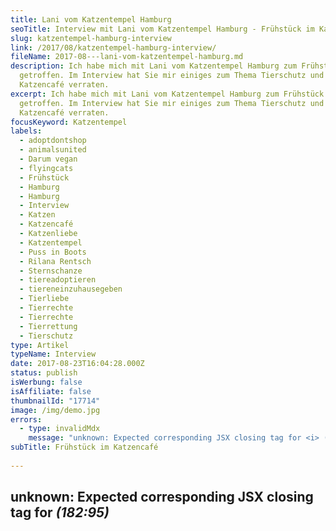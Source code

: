 ```yaml
---
title: Lani vom Katzentempel Hamburg
seoTitle: Interview mit Lani vom Katzentempel Hamburg - Frühstück im Katzencafé
slug: katzentempel-hamburg-interview
link: /2017/08/katzentempel-hamburg-interview/
fileName: 2017-08---lani-vom-katzentempel-hamburg.md
description: Ich habe mich mit Lani vom Katzentempel Hamburg zum Frühstück
  getroffen. Im Interview hat Sie mir einiges zum Thema Tierschutz und
  Katzencafé verraten.
excerpt: Ich habe mich mit Lani vom Katzentempel Hamburg zum Frühstück
  getroffen. Im Interview hat Sie mir einiges zum Thema Tierschutz und
  Katzencafé verraten.
focusKeyword: Katzentempel
labels:
  - adoptdontshop
  - animalsunited
  - Darum vegan
  - flyingcats
  - Frühstück
  - Hamburg
  - Hamburg
  - Interview
  - Katzen
  - Katzencafé
  - Katzenliebe
  - Katzentempel
  - Puss in Boots
  - Rilana Rentsch
  - Sternschanze
  - tiereadoptieren
  - tiereneinzuhausegeben
  - Tierliebe
  - Tierrechte
  - Tierrechte
  - Tierrettung
  - Tierschutz
type: Artikel
typeName: Interview
date: 2017-08-23T16:04:28.000Z
status: publish
isWerbung: false
isAffiliate: false
thumbnailId: "17714"
image: /img/demo.jpg
errors:
  - type: invalidMdx
    message: "unknown: Expected corresponding JSX closing tag for <i> (182:95)"
subTitle: Frühstück im Katzencafé
  
---
```


## unknown: Expected corresponding JSX closing tag for <i> (182:95)

<!--
**Im _Katzentempel_ am Kleinen Schäferkamp 24 in Hamburg kann man nicht nur
Frühstück, Mittag und Abendessen genießen, sondern dabei auch noch sechs
Samtpfoten begegnen. Die Betreiberin Rilana Rentsch habe ich dort jetzt zum
Interview getroffen.**

Nachdem der _Katzentempel_ in München sehr gut angenommen wurde, eröffnete zum
August nun auch einer in Hamburg. Geschäftsführerin Rilana, kurz Lani, ist es
besonders wichtig, den Menschen den Tierschutz näherzubringen. Interessierte
haben daher jederzeit die Möglichkeit, sich dort mit Informationen einzudecken.

Alle Katzen im Tempel stammen aus dem Tierschutz. Newman, Liffey, Keshia,
Mellow, Serena und Avy haben ganz unterschiedliche Persönlichkeiten und jede hat
ihren eigenen Kopf. Wenn den geselligen Tieren der Publikums-Trubel zu viel
wird, gibt es ein über einige Katzenklappen zugängliches Zimmer, in das sie sich
jederzeit zurückziehen können.

## Selbst gemachte vegane Leckereien

![Katzentempel](http://cardamonchai.com/wp-content/uploads/2017/08/36562366862_49e87b14cc_z-300x450.jpg)

Die Speisekarte ist umfangreich. Schmackhafte, selbst gemachte Leckereien von
Seitan-Spezialitäten über Brote mit verschiedenen Aufstrichen bis hin zu Torten
werden angeboten. Alles komplett vegan. Im Fokus steht die nachhaltige, bewusste
Lebensweise. Der _Katzentempel_ soll kein Streichelzoo sein oder der
Unterhaltung der Menschen dienen. Vielmehr soll das harmonische Zusammenleben
von Katzen und Menschen gezeigt und den Katzen aus dem Tierschutz ein sicheres
Zuhause geboten werden.

**Anne:** Hallo Lani! Schön, Dich kennenzulernen! Ich habe mich so auf den
heutigen Tag und unser Gespräch gefreut! Lebst Du schon immer mit Katzen?

**Lani:** Ja, ich bin mit einer Katze aufgewachsen. Als sie zu uns kam, war ich
vielleicht grade mal fünf Jahre alt. Wir hatten sie vom Bauernhof. Dort werden
Katzen ja gerne mal als Mäusefänger gehalten und nicht kastriert oder
sterilisiert. Sprich, sie vermehren sich immer weiter und werden dann auch
leider mal ertränkt oder ähnliches. Unserer Lena konnten wir dieses Schicksal
damals zum Glück ersparen. Sie ist 21 Jahre alt geworden, worauf ich immer sehr
stolz bin.

Übrigens bin ich nicht nur mit Katzen, sondern auch mit Hunden groß geworden.
Ich liebe alle Tiere gleichermaßen.

**Anne:** Wann kam der Gedanke an ein Katzencafé?

![Katzentempel](http://cardamonchai.com/wp-content/uploads/2017/08/36363406680_19ceb2f6b8_z-300x200.jpg)

**Lani:** Witzigerweise kam der Gedanke schon vor mehreren Jahren. Also ich habe
damals nicht dran gedacht, dass ich eines aufmachen könnte. Aber ich hörte, dass
es so etwas gibt. Was mich damals schon immer gestört hat, war dass es bei
derartigen Institutionen nicht ums Wohl der Katzen ging, sondern in erster Linie
um das der Menschen. In den Cafés, von denen mir erzählt wurde, legte man den
Besuchern beim Reingehen die Katzen direkt auf den Schoß. Sie wirkten dabei oft
etwas willenlos. Für mich war diese Vorstellung echt gruselig. Das war ungefähr
vor drei bis vier Jahren. Ich habe mir da schon die Frage gestellt, ob man das
nicht mit dem Tierschutzgedanken verbinden kann. In dem Moment habe ich das aber
noch nicht weiter verfolgt.

Ich habe immer nebenberuflich in der Gastronomie gearbeitet. Die letzten
eineinhalb Jahre dann hauptberuflich. Ich bin dann auf die Suche nach dem Sinn
darin gegangen. Dann habe ich gesehen, dass die beiden Münchner Thomas und
Kathrin ein Lizenz-System für Katzencafés ins Leben gerufen hatten. Mit veganer
Küche und Katzen aus dem Tierschutz. Das war genau das, was ich mir vorgestellt
hatte. Eine Win-Win-Situation für Tier, Gast und Mitarbeiter quasi. Ich fand es
super, dass jemand diese Idee in die Tat umgesetzt hatte und habe mich daher
entschieden, es mit dem _Katzentempel_ durchzuziehen.

**Anne:** Viele meiner Bekannten sagen, bei ihnen kam das Thema Tierschutz mit
dem Veganismus. Bei mir war das eher andersrum. Wie war das bei Dir?

## Ich bin mit Tierschutz aufgewachsen

![Katzentempel](http://cardamonchai.com/wp-content/uploads/2017/08/36685428506_dc6a2a6d29_z-300x200.jpg)

**Lani:** Ich bin mit Tierschutz aufgewachsen. Mit einer Mutter, die damals
schon Beagles aus Versuchslaboren gerettet hat. Meine Schwester wurde mit neun
Jahren zur Vegetarierin. Ich habe das also immer mitbekommen und vor fünf Jahren
habe ich mich dann auch dazu entschieden, das Fleischessen sein zu lassen. Ich
habe mir gesagt, wenn ich nicht dazu in der Lage bin, ein Tier zu töten, dann
habe ich auch nicht das Recht, es zu essen. Bevor ich den Laden hatte, war ich
Vegetarierin und habe viel Veganes gegessen. Inzwischen habe ich mich komplett
umgestellt. Bei mir war es also auch so rum: Erst war der Tierschutzgedanke da
und dann der Schritt zum Veganismus. Dass es noch einen zusätzlichen,
[positiven Effekt auf die Umwelt](/2017/02/klimaschutz-und-vegane-ernaehrung/)
hat, ist schön. Aber mein Hauptbeweggrund sind auf jeden Fall die Tiere. Sie
stehen für mich an erster Stelle.

**Anne:** Was macht Katzen so besonders?

![Katzentempel](http://cardamonchai.com/wp-content/uploads/2017/08/36732148005_3ccaf016d0_z-300x200.jpg)

**Lani:** Katzen haben ein ganz tolles Wesen. Sie beruhigen einen. In der
Gründungsphase habe ich das am eigenen Leib erlebt. Es war richtig schön
stressig. Und zwei Wochen vor der Eröffnung habe ich dann noch sechs Kinder
bekommen. An manchen Abenden war ich einfach fix und fertig. Und dann haben sich
Serena oder Mellow auf meinen Schoß gesetzt und alles war wieder gut. Das war
einfach wunderschön. Das ist auch jetzt noch so, wenn ich mal einen richtig
blöden Tag habe. Ich gehe hier abends immer noch meine Runde. Dann sitzt Newman
hier auf dem Stuhl und wenn ich vorbeikomme, umarmt er mich, das macht der
Kleine unheimlich gerne, das tut einfach gut. Ich finde sie auch toll, weil sie
eben nicht machen, was man will. Sie folgen keinem Drehbuch. Ich merke auch, wie
glücklich die Katzen unsere Gäste machen. Sie gehen oft mit einem richtigen
Grinsen raus.

**Anne:** In Deutschland gibt es ja sehr strenge Hygiene-Vorschriften. War das
mit den Katzen schwierig? Also in Bezug auf Lebensmittel?

![Katzentempel](http://cardamonchai.com/wp-content/uploads/2017/08/36712885616_d16dc55522_z-300x200.jpg)

**Lani:** Das hat tatsächlich richtig gut funktioniert. Dadurch, dass ich es mit
einem Lizenzgeber mache, waren einfach auch schon Erfahrungswerte da. Die Ämter
haben nach der Vorbegehung zu uns gesagt, dass wir das Rad ja nicht neu erfinden
müssen und es ja einfach so machen können, wie es in München schon funktioniert
hat. Wir haben sie auch sehr früh angesprochen und mit ins Boot geholt, also gab
es da von vornherein gar keine Probleme.

**Anne:** Traditionell haben wir Menschen ja seltsame Werte, Tiere betreffend.
Wie erklärst Du Dir, dass wir die einen streicheln und in unserem Bett schlafen
lassen und die anderen ausbeuten, von ihren Kindern trennen, unter schlimmsten
Bedingungen halten, töten und verzehren?

**Lani:** Ganz ehrlich: Ich kann es nicht verstehen. Ich denke, früher war es
nicht so schlimm. Als die Bauern noch ihr eigenes Tier auf dem Hof hatten. Es
ist irgendwann nur einfach vollkommen aus dem Ruder gelaufen, als der
Massenkonsum kam. Es findet heute nicht mehr im Garten des Bauern statt, sondern
hinter verschlossenen Türen.

Dann kommt natürlich auch noch die Werbung dazu. Die glücklichen Kühe stehen auf
blühenden Weiden und werden massiert, damit die Butter noch besser wird. Erstens
wollen es die Menschen gar nicht wissen. Zweitens wird es ihnen vorenthalten.

## "Wir Veganer halten anderen den Spiegel vor"

![Katzentempel](http://cardamonchai.com/wp-content/uploads/2017/08/36685419946_e347449a65_z-300x200.jpg)

Du kennst das ja als Veganerin sicher auch. Man muss den Leuten ja gar keine
Vorträge halten. Man muss nur sagen „Ich esse das nicht“ und schon steckt man
mitten in einer Diskussion. Das ist so, weil wir anderen den Spiegel vorhalten.
Im Endeffekt wissen alle, dass es nicht richtig ist. Jeder weiß es, aber keiner
will es wissen, weil keiner aus seiner Komfortzone raus will und sein Leben
ändern möchte. Hinzu kommt noch die Prägung. Ich denke, dass trifft auf viele
zu, die den Job des Schlachtens übernehmen. Ich kann es mir nicht anders
erklären, als dass sie in frühester Kindheit schon eingebläut bekommen haben,
dass Tiere nichts wert sind. Wie soll ein Kind den Umgang mit Tieren lernen,
wenn der Vater im Garten den Maulwurf mit der Schaufel erschlägt?

Bei diesem „Den einen essen, den anderen streicheln“ tun ja immer alle so, als
wäre es schon immer so gewesen. Alle hängen sich an der Tradition auf. Natürlich
gab es wohl schon immer leichte Unterschiede. Aber eben nicht in einer so
extremen Ausprägung, wie wir sie heute haben und in einer ganz anderen Art und
Weise.

**Anne:** Der Haustiermarkt boomt und boomt. Auf den Straßen sieht man überall
junge Rassehunde an der Leine und auf der anderen Seite quellen die Tierheime
über vor trauriger Seelen, die ein Zuhause suchen. Wie kann man die Menschen
dahingehend besser sensibilisieren? Sprich „Adopt – don´t shop“?

## "Ich konfrontiere die Menschen"

![Katzentempel](http://cardamonchai.com/wp-content/uploads/2017/08/36732111705_d4410930ec_z-300x200.jpg)

**Lani:** Ich versuche das jeden Tag vorzuleben. Ich konfrontiere die Menschen.
Ich bin auch jemand, der, wenn jemand auf Facebook seinen neuen Welpen postet,
seinen Senf dazu abgibt. Nicht unfreundlich, aber bestimmt. Ich kläre auf. Was
tut das Not, dass wir heute noch Tiere züchten, obwohl überall welche auf ein
Zuhause warten? Ich weiß, dass ich mir damit teilweise keine Freunde mache, aber
es ist mir eben wichtig.

Inzwischen kann ich zum Glück auch von mir sagen, dass ich etwas bewirken kann.
Wenn ich hier durch den Laden gehe und die Leute mich fragen „Die tolle
Glückskatze mit den drei Farben, die ist doch bestimmt erst zwei Jahre alt,
oder?“ und ich dann antworte „Nein, sie ist zehn!“, dann wird den Menschen
bewusst, dass sie eben kein Baby vom Züchter holen müssen. Das ist auch so
etwas, was in den Köpfen verankert ist: „Aber wenn, dann nur ein Junges.“ Ich
zeige den Leuten hier gestandene Katzen mit den unterschiedlichsten Charakteren.
Wenn mich Leute ansprechen und sagen „Die ist ja so süß!“, dann antworte ich
auch gerne mal „Mellow hat auch noch zehn Geschwister und hier ist die
Telefonnummer von meiner Freundin Kara aus dem Tierschutz, sie kann Dich in
Adoptionsfragen perfekt beraten!“

![Katzentempel](http://cardamonchai.com/wp-content/uploads/2017/08/36363401550_b3fd001299_z-300x200.jpg)

**Anne:** Was machst Du, wenn jemand mit einem Pelzkragen in den _Katzentempel_
will? Und wie gehst Du generell vor, wenn Dir Tierleid begegnet? Wenn Du zum
Beispiel siehst, wie jemand seinen Hund an der Zugleine über den Bürgersteig
schleift. Sprichst Du die Leute an?

**Lani:** Bei uns ist ja schon relativ offensichtlich, dass hier keine Pelze
erwünscht sind. Wir haben es ja auch überall stehen. Allerdings ist es mir bis
jetzt noch nicht passiert. Ich kann jetzt im Moment echt nicht sagen, ob ich sie
tatsächlich nicht reinlassen würde. Vielleicht würde ich auch einfach mal den
Test machen. Es gibt ja ganz oft Pelzkragen, von denen die Besitzer nicht
wissen, dass sie echt sind. Vielleicht würde ich sie einfach drum bitten, dass
ich ihnen mal zeigen darf, dass es sich dabei um
[echtes Fell](/2014/11/fakepelz-echtpelz/), vermutlich sogar um das einer Katze,
handelt.

Das lässt sich ja ganz leicht herausfinden, indem man ein paar Fasern über ein
Feuerzeug hält. Vielleicht könnte ich damit ja sogar jemandem die Augen öffnen.
Ich möchte mich ja auch nicht nur innerhalb der „veganen Blase“ bewegen, sondern
gerade Leute damit konfrontieren, die damit noch nie in Berührung gekommen sind.
Und jemanden im Angesicht von Katzen auf Echtpelz hinzuweisen, ist sicher
wirkungsvoll. Bei der Szene mit dem Hund an der Zugleine bin ich die Erste, die
hingeht und etwas sagt. Zivilcourage ist mir extrem wichtig. Ich kann in solchen
Momenten nicht anders. Ich muss etwas sagen, auch wenn es für mich selbst mal
brenzlig wird. Wobei man da auch immer vorsichtig sein und abwiegen muss. Nicht,
dass dem Tier dann im Nachhinein noch mehr Leid zugefügt wird.

**Anne:** Gibt es bestimmte Tierschutzorganisiationen, die Du unterstützt oder
mit denen Du Kooperationen hast?

## "Ich arbeite mit den Puss In Boots zusammen"

**\_Lani:** Meine Hauptpartner in Sachen Tierschutz sind die <i>Puss In Boots* .
Von ihnen stammen auch fünf der Katzen im \_Katzentempel* . Kara lebt in
Deutschland und ihre Mutter in Irland, wo auch die Auffangstation für die Katzen
ist. Ursprünglich wurde sie für Greyhounds gegründet. Allerdings wurden dann
immer mehr kleine Katzen gebracht. _Puss In Boots_ war geboren.

Von der zweiten Organisation, den _Flying Cats_ , stammt Keshia aus
Griechenland.

Außerdem mache ich noch viel mit _Animals United_ . In Zukunft wird es mit ihnen
auch einige gemeinsame Projekte geben.

Bei allen dreien handelt es sich um jüngere Tierschutzorganisationen, ohne viel
Bürokratie, die der Sache von Anfang an offen gegenüber gestanden haben und die
Tieren direkt vor Ort helfen.

![Katzentempel](http://cardamonchai.com/wp-content/uploads/2017/08/36712892986_b53122f3c5_z-300x450.jpg)

**Anne:** Was machen die Katzen, wenn hier abends das Licht ausgeht?

**Lani:** Keshia und Mellow jagen sich gerne gegenseitig. Sie kommen aus ihren
Winkeln und wandern auch gerne mal über die Katzenbrücke oben an der Decke.
Abends wird auf jeden Fall noch mal so richtig aufgedreht.

**Anne:** Was würdest Du jemandem raten, der gerne eine Katze aus dem Tierschutz
adoptieren möchte?

**Lani:** Ich würde dazu raten, Kara von den _Puss In Boots_ anrufen. Ich wurde
dort einfach so toll beraten. Außerdem sollte man sich auf jeden Fall überlegen,
ob man es sich wirklich zutraut. Es gibt nichts Schlimmeres, als wenn man ein
Tier zu sich holt und es dann wieder weiterschicken muss.

**Anne:** Ihr habt eine geniale Speisekarte. Wer denkt sich die tollen Gericht
aus und wer bereitet sie zu?

**Lani:** Die Rezepte stammen von den Lizenzgebern. Man braucht dazu keine
gelernten Köche. Es gibt fantastische Anleitungen. Jeder, der ein Bisschen ein
Händchen fürs Kochen und im besten Fall noch Affinität für Veganes mitbringt,
kann die Gerichte zubereiten. Was sehr praktisch ist. Inzwischen kann jeder bei
uns in der Küche alles zubereiten. Da habe ich eine wirklich tolle Sache
übernommen, hinter der ich zu 100 Prozent stehen kann. Als ich das Essen das
erste Mal im _Katzentempel_ in München probiert habe, hat es mir gleich total
gut geschmeckt. Es ist halt auch einfach etwas Besonderes mit den frischen
Zutaten und dem selbst gebackenen Brot. Natürlich können wir auch selbst ein
Bisschen kreativ sein und mal etwas abwandeln. Unsere Karte unterscheidet sich
auch in ein paar Dingen von der der Münchner.

![Katzentempel](http://cardamonchai.com/wp-content/uploads/2017/08/36592916661_856cc49e47_z-300x200.jpg)

**Anne:** Wie groß ist Euer Team insgesamt?

**Lani:** Im Moment sind wir dreißig. Mir war es sehr wichtig, dass immer jemand
Zeit hat und es nicht zu Engpässen kommt. Vor allem habe ich so auch die
Freiheit, jeden mal an einer anderen Stelle einzuteilen. Es ist ja auch schön,
wenn man alle Bereiche mal kennenlernen kann. Und wenn Servicemitarbeiter auch
mal in der Küche was machen können und umgekehrt.

**Anne:** Und der Andrang ist gerade jetzt am Anfang sicher ziemlich groß, oder?

**Lani:** Ich habe jetzt tatsächlich die Reservierungen reguliert und die
Reservierungszeit von 24 auf 48 Stunden hochgesetzt. Zum Wohl der Katzen, der
Gäste und der Mitarbeiter. Zu viel Trubel tut einfach niemandem gut. Wir haben
jetzt zum Beispiel auch eine Schleuse an der Tür eingerichtet. Jeder, der
reinkommt, muss warten, bis die Innentür geöffnet wird.

**Anne:** Gibt es dann sowas wie Freizeit im Moment überhaupt noch für Dich? Was
machst Du, wenn Du mal eine ruhige Minute oder einen freien Tag hast?

**Lani:** Ich habe mich letztens tatsächlich am Sonntag um 20 Uhr mit meinem
Freund vor dem Fernseher getroffen. Es war total verrückt (lacht).

**Anne:** Was ist das Besondere an Hamburg als Standort für den _Katzentempel_ ?

## "Der Katzentempel hat in der Schanze gefehlt"

![Katzentempel](http://cardamonchai.com/wp-content/uploads/2017/08/36732160375_5bdd6dcd47_z-300x450.jpg)

**Lani:** Der _Katzentempel_ passt extrem gut in die Schanze. Er hat tatsächlich
gefehlt in Hamburg.

**Anne:** Weißt Du schon, ob es auch bald in anderen Städten _Katzentempel_
geben wird?

**Lani:** Ja! Es gibt immer wieder Anfragen von Interessenten, die auch gerne
einen  _Katzentempel_ aufmachen möchten. Im Moment steht niemand fest in den
Startlöchern, aber ich denke, es tut sich auf jeden Fall bald was.

**Anne:** Und wie sieht es hier in Hamburg aus? Habt Ihr schon Pläne für die
nähere Zukunft? Sind Events geplant? Sicher wollte Ihr jetzt erst mal in Ruhe
"ankommen", oder?

**Lani:** Am Anfang hatte ich einiges im Kopf in die Richtung. Ich bin ja auch
PR-Frau und Eventberaterin. Ich freue mich jetzt allerdings erst mal auf die
Routine und auf die Normalität. Auf einen Tag, an dem ich einfach mal jemanden
reinlassen kann, der nicht reserviert hat. Auf lange Sicht würde ich auch gerne
so etwas machen wie Katzenyoga. Außerdem wird es Vorträge zum Thema Veganismus
und Stammtische geben. Auch eine Zusammenarbeit mit dem Seniorenheim gegenüber
käme für mich in Frage.

[myflickr tag="annekatzentempelinterview"]

## Fotos

Die Fotos von den Katzen habe ich selbst aufgenommen. Die wunderschönen
Portraits von Lani stammen von Juliana Weingarten.

## Weiterführende Links

Im Internet findet Ihr den _Katzentempel_ [hier](http://katzentempel.de/).

Die _Puss In Boots_ haben auch eine Seite,
[besucht sie mal](http://www.irish-pibar.de/) !

Zu den  _Flying Cats_ geht es [hier entlang](http://www.flying-cats.de/).

Merken

Merken

-->

  